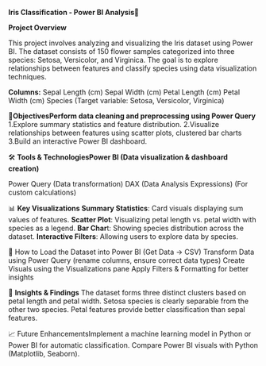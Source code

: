 **Iris Classification - Power BI Analysis📌**

**Project Overview**

This project involves analyzing and visualizing the Iris dataset using Power BI. 
The dataset consists of 150 flower samples categorized into three species: Setosa, Versicolor, and Virginica. The goal is to explore relationships between features and classify species using data visualization techniques.

**Columns:**
Sepal Length (cm)
Sepal Width (cm)
Petal Length (cm)
Petal Width (cm)
Species (Target variable: Setosa, Versicolor, Virginica)

🎯**ObjectivesPerform data cleaning and preprocessing using Power Query**
1.Explore summary statistics and feature distribution.
2.Visualize relationships between features using scatter plots, clustered bar charts
3.Build an interactive Power BI dashboard.

🛠️ **Tools & TechnologiesPower BI (Data visualization & dashboard creation)**

Power Query (Data transformation)
DAX (Data Analysis Expressions) (For custom calculations)

📊 **Key Visualizations Summary Statistics**: Card visuals displaying sum values of features.
**Scatter Plot**: Visualizing petal length vs. petal width with species as a legend.
**Bar Char**t: Showing species distribution across the dataset.
**Interactive Filters**: Allowing users to explore data by species.

🚀 How to Load the Dataset into Power BI (Get Data → CSV)
Transform Data using Power Query (rename columns, ensure correct data types)
Create Visuals using the Visualizations pane
Apply Filters & Formatting for better insights

📌 **Insights & Findings**
The dataset forms three distinct clusters based on petal length and petal width.
Setosa species is clearly separable from the other two species.
Petal features provide better classification than sepal features.

📈 Future EnhancementsImplement a machine learning model in Python or Power BI for automatic classification.
Compare Power BI visuals with Python (Matplotlib, Seaborn).
